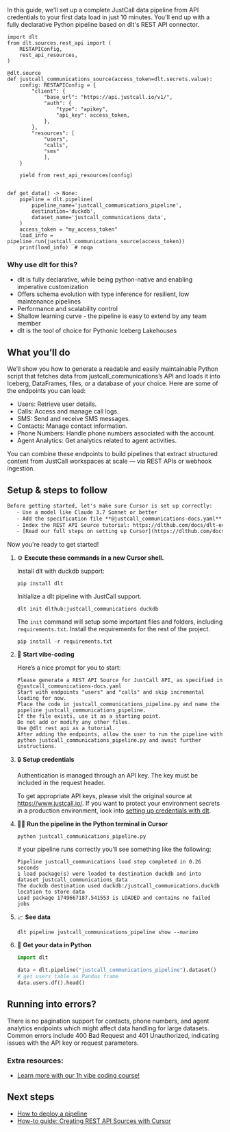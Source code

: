 In this guide, we'll set up a complete JustCall data pipeline from API credentials to your first data load in just 10 minutes. You'll end up with a fully declarative Python pipeline based on dlt's REST API connector.

```python-outcome
import dlt
from dlt.sources.rest_api import (
    RESTAPIConfig,
    rest_api_resources,
)

@dlt.source
def justcall_communications_source(access_token=dlt.secrets.value):
    config: RESTAPIConfig = {
        "client": {
            "base_url": "https://api.justcall.io/v1/",
            "auth": {
                "type": "apikey",
                "api_key": access_token,
            },
        },
        "resources": [
            "users",
            "calls",
            "sms"
            ],
    }

    yield from rest_api_resources(config)


def get_data() -> None:
    pipeline = dlt.pipeline(
        pipeline_name='justcall_communications_pipeline',
        destination='duckdb',
        dataset_name='justcall_communications_data', 
    )
    access_token = "my_access_token"
    load_info = pipeline.run(justcall_communications_source(access_token))
    print(load_info)  # noqa
```

### Why use dlt for this?

- dlt is fully declarative, while being python-native and enabling imperative customization
- Offers schema evolution with type inference for resilient, low maintenance pipelines
- Performance and scalability control
- Shallow learning curve - the pipeline is easy to extend by any team member
- dlt is the tool of choice for Pythonic Iceberg Lakehouses

## What you’ll do

We’ll show you how to generate a readable and easily maintainable Python script that fetches data from justcall_communications’s API and loads it into Iceberg, DataFrames, files, or a database of your choice. Here are some of the endpoints you can load:

- Users: Retrieve user details.
- Calls: Access and manage call logs.
- SMS: Send and receive SMS messages.
- Contacts: Manage contact information.
- Phone Numbers: Handle phone numbers associated with the account.
- Agent Analytics: Get analytics related to agent activities.

You can combine these endpoints to build pipelines that extract structured content from JustCall workspaces at scale — via REST APIs or webhook ingestion.

## Setup & steps to follow

```default
Before getting started, let's make sure Cursor is set up correctly:
   - Use a model like Claude 3.7 Sonnet or better
   - Add the specification file **@justcall_communications-docs.yaml** as context
   - Index the REST API Source tutorial: https://dlthub.com/docs/dlt-ecosystem/verified-sources/rest_api/ and add it to context as **@dlt rest api**
   - [Read our full steps on setting up Cursor](https://dlthub.com/docs/dlt-ecosystem/llm-tooling/cursor-restapi#23-configuring-cursor-with-documentation)
```

Now you're ready to get started! 

1. ⚙️ **Execute these commands in a new Cursor shell.**
    
    Install dlt with duckdb support:
    ```shell
    pip install dlt
    ```

    Initialize a dlt pipeline with JustCall support.
    ```shell
    dlt init dlthub:justcall_communications duckdb
    ```

    The `init` command will setup some important files and folders, including `requirements.txt`. Install the requirements for the rest of the project.
    ```shell
    pip install -r requirements.txt
    ```
    
2. 🤠 **Start vibe-coding**
    
    Here’s a nice prompt for you to start: 
    
    ```prompt
    Please generate a REST API Source for JustCall API, as specified in @justcall_communications-docs.yaml 
    Start with endpoints "users" and "calls" and skip incremental loading for now. 
    Place the code in justcall_communications_pipeline.py and name the pipeline justcall_communications_pipeline. 
    If the file exists, use it as a starting point. 
    Do not add or modify any other files. 
    Use @dlt rest api as a tutorial. 
    After adding the endpoints, allow the user to run the pipeline with python justcall_communications_pipeline.py and await further instructions.
    ```

    
3. 🔒 **Setup credentials** 
    
    Authentication is managed through an API key. The key must be included in the request header.
    
    To get appropriate API keys, please visit the original source at https://www.justcall.io/.
    If you want to protect your environment secrets in a production environment, look into [setting up credentials with dlt](https://dlthub.com/docs/walkthroughs/add_credentials).
    
4. 🏃‍♀️ **Run the pipeline in the Python terminal in Cursor**
    
    ```shell
    python justcall_communications_pipeline.py
    ```
    
    If your pipeline runs correctly you’ll see something like the following:
    
    ```shell
    Pipeline justcall_communications load step completed in 0.26 seconds
    1 load package(s) were loaded to destination duckdb and into dataset justcall_communications_data
    The duckdb destination used duckdb:/justcall_communications.duckdb location to store data
    Load package 1749667187.541553 is LOADED and contains no failed jobs
    ```
    
5. 📈 **See data**
    
    ```shell
    dlt pipeline justcall_communications_pipeline show --marimo
    ```
    
6. 🐍 **Get your data in Python**
    
    ```python
    import dlt

   data = dlt.pipeline("justcall_communications_pipeline").dataset()
   # get users table as Pandas frame
   data.users.df().head()
    ```

## Running into errors?

There is no pagination support for contacts, phone numbers, and agent analytics endpoints which might affect data handling for large datasets. Common errors include 400 Bad Request and 401 Unauthorized, indicating issues with the API key or request parameters.

### Extra resources:

- [Learn more with our 1h vibe coding course!](https://www.youtube.com/watch?v=GGid70rnJuM)

## Next steps

- [How to deploy a pipeline](https://dlthub.com/docs/walkthroughs/deploy-a-pipeline)
- [How-to guide: Creating REST API Sources with Cursor](https://dlthub.com/docs/dlt-ecosystem/llm-tooling/cursor-restapi)